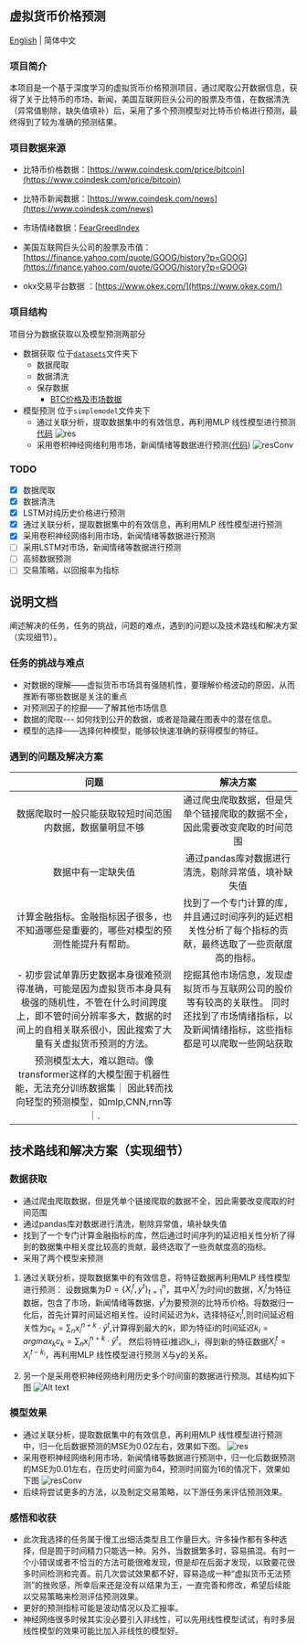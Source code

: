 ## 虚拟货币价格预测
[English](./README.md) | 简体中文
### 项目简介
本项目是一个基于深度学习的虚拟货币价格预测项目，通过爬取公开数据信息，获得了关于比特币的市场，新闻，美国互联网巨头公司的股票及市值，在数据清洗（异常值剔除，缺失值填补）后，采用了多个预测模型对比特币价格进行预测，最终得到了较为准确的预测结果。
### 项目数据来源
- 比特币价格数据：[https://www.coindesk.com/price/bitcoin](https://www.coindesk.com/price/bitcoin)
- 比特币新闻数据：[https://www.coindesk.com/news](https://www.coindesk.com/news)
- 市场情绪数据：[FearGreedIndex](https://api.alternative.me/fng/?limit=2000&date_format=us)

- 美国互联网巨头公司的股票及市值：[https://finance.yahoo.com/quote/GOOG/history?p=GOOG](https://finance.yahoo.com/quote/GOOG/history?p=GOOG)
- okx交易平台数据 ：[https://www.okex.com/](https://www.okex.com/)
### 项目结构
项目分为数据获取以及模型预测两部分
- 数据获取
    位于[`datasets`](./datasets/dataGain.py)文件夹下
    - 数据爬取
    - 数据清洗
    - 保存数据
        - [BTC价格及市场数据](./datasets/demodata.csv)
- 模型预测
    位于`simplemodel`文件夹下
    - 通过关联分析，提取数据集中的有效信息，再利用MLP 线性模型进行预测[代码](mlp.ipynb) 
    ![res](images/image.png)
    - 采用卷积神经网络利用市场，新闻情绪等数据进行预测([代码](longtermprediction.ipynb))
    ![resConv](images/image2.png)
### TODO
- [x] 数据爬取
- [x] 数据清洗
- [x] LSTM对纯历史价格进行预测
- [x] 通过关联分析，提取数据集中的有效信息，再利用MLP 线性模型进行预测
- [x] 采用卷积神经网络利用市场，新闻情绪等数据进行预测
- [ ] 采用LSTM对市场，新闻情绪等数据进行预测
- [ ] 高频数据预测
- [ ] 交易策略，以回报率为指标

## 说明文档
阐述解决的任务，任务的挑战，问题的难点，遇到的问题以及技术路线和解决方案（实现细节）。

### 任务的挑战与难点
- 对数据的理解——虚拟货币市场具有强随机性，要理解价格波动的原因，从而推断有哪些数据是关注的重点
- 对预测因子的挖掘——了解其他市场信息
- 数据的爬取--- 如何找到公开的数据，或者是隐藏在图表中的潜在信息。
- 模型的选择——选择何种模型，能够较快速准确的获得模型的特征。
### 遇到的问题及解决方案
| 问题 |解决方案|
| :---: | :---: |
| 数据爬取时一般只能获取较短时间范围内数据，数据量明显不够 | 通过爬虫爬取数据，但是凭单个链接爬取的数据不全，因此需要改变爬取的时间范围 |
| 数据中有一定缺失值 | 通过pandas库对数据进行清洗，剔除异常值，填补缺失值 |
| 计算金融指标。金融指标因子很多，也不知道哪些是重要的，哪些对模型的预测性能提升有帮助。| 找到了一个专门计算的库，并且通过时间序列的延迟相关性分析了每个指标的贡献，最终选取了一些贡献度高的指标。 |
|- 初步尝试单靠历史数据本身很难预测得准确，可能是因为虚拟货币本身具有极强的随机性，不管在什么时间跨度上，即不管时间分辨率多大，数据的时间上的自相关联系很小，因此搜索了大量有关虚拟货币预测的方法。| 挖掘其他市场信息，发现虚拟货币与互联网公司的股价等有较高的关联性。 同时还找到了市场情绪指标，以及新闻情绪指标，这些指标都是可以爬取一些网站获取|
|预测模型太大，难以跑动。像transformer这样的大模型囿于机器性能，无法充分训练数据集｜ 因此转而找向轻型的预测模型，如mlp,CNN,rnn等｜.
## 技术路线和解决方案（实现细节）
### 数据获取
- 通过爬虫爬取数据，但是凭单个链接爬取的数据不全，因此需要改变爬取的时间范围
- 通过pandas库对数据进行清洗，剔除异常值，填补缺失值
- 找到了一个专门计算金融指标的库，然后通过时间序列的延迟相关性分析了得到的数据集中相关度比较高的贡献，最终选取了一些贡献度高的指标。
- 采用了两个模型来预测
1. 通过关联分析，提取数据集中的有效信息，将特征数据再利用MLP 线性模型进行预测：
设数据集为$D=\{X^t_i,y^t\}_{t=1}^n$，其中$X^t_i$为时间t的数据，$X^t_i$为特征数据，包含了市场，新闻情绪等数据，$y^t$为要预测的比特币价格。将数据归一化后，首先计算时间延迟相关性。设时间延迟为$k$，选择特征$x^{t}_i$,则时间延迟相关性为$c_k=\sum_n x_i^{n+k} \cdot \bar{y}^t$,计算得到最大的k，即为特征i的时间延迟$k_i = argmax_{k} c_k=\sum_n x_i^{n+k} \cdot \bar{y}^t$。
然后将特征i推迟k_i，得到新的特征数据$X^t_i = X^{t-k_i}_i$，再利用MLP 线性模型进行预测 X与y的关系。

2. 另一个是采用卷积神经网络利用历史多个时间窗的数据进行预测。其结构如下图
![Alt text](images/CNN.png)

### 模型效果
- 通过关联分析，提取数据集中的有效信息，再利用MLP 线性模型进行预测中，归一化后数据预测的MSE为0.02左右，效果如下图。
![res](images/image.png)
- 采用卷积神经网络利用市场，新闻情绪等数据进行预测中，归一化后数据预测的MSE为0.01左右，在历史时间窗为64，预测时间窗为16的情况下，效果如下图
![resConv](images/image2.png)
- 后续将尝试更多的方法，以及制定交易策略，以下游任务来评估预测效果。
### 感悟和收获
- 此次我选择的任务属于慢工出细活类型且工作量巨大。许多操作都有多种选择，但是囿于时间精力只能选一种。另外，当数据繁多时，容易搞混。有时一个小错误或者不恰当的方法可能很难发现，但是却在后面才发现，以致要花很多时间检测和完善。前几次尝试效果都不好，容易造成一种“虚拟货币无法预测”的挫败感，所幸后来还是没有以结果为王，一直完善和修改，希望后续能以交易策略来检测评估预测效果。
- 更好的预测指标可能是波动情况以及汇报率。
- 神经网络很多时候其实没必要引入非线性，可以先用线性模型试试，有时多层线性模型的效果可能比加入非线性的模型好。